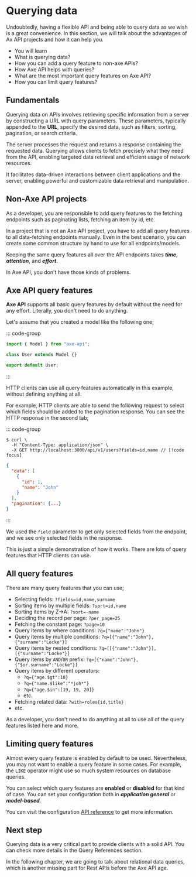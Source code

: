 # Querying data

<p class="description">
Undoubtedly, having a flexible API and being able to query data as we wish is a great convenience. In this section, we will talk about the advantages of Ax API projects and how it can help you.
</p>

<ul class="intro">
  <li>You will learn</li>
  <li>What is querying data?</li>
  <li>How you can add a query feature to non-axe APIs?</li>
  <li>How Axe API helps with queries?</li>
  <li>What are the most important query features on Axe API?</li>
  <li>How you can limit query features?</li>
</ul>

## Fundamentals

Querying data on APIs involves retrieving specific information from a server by constructing a URL with query parameters. These parameters, typically appended to the **URL**, specify the desired data, such as filters, sorting, pagination, or search criteria.

The server processes the request and returns a response containing the requested data. Querying allows clients to fetch precisely what they need from the API, enabling targeted data retrieval and efficient usage of network resources.

It facilitates data-driven interactions between client applications and the server, enabling powerful and customizable data retrieval and manipulation.

## Non-Axe API projects

As a developer, you are responsible to add query features to the fetching endpoints such as paginating lists, fetching an item by id, etc.

In a project that is not an Axe API project, you have to add all query features to all data-fetching endpoints manually. Even in the best scenario, you can create some common structure by hand to use for all endpoints/models.

Keeping the same query features all over the API endpoints takes **_time_**, **_attention_**, and **_effort_**.

In Axe API, you don't have those kinds of problems.

## Axe API query features

**Axe API** supports all basic query features by default without the need for any effort. Literally, you don't need to do anything.

Let's assume that you created a model like the following one;

::: code-group

```ts [User.ts]
import { Model } from "axe-api";

class User extends Model {}

export default User;
```

:::

HTTP clients can use all query features automatically in this example, without defining anything at all.

For example, HTTP clients are able to send the following request to select which fields should be added to the pagination response. You can see the HTTP response in the second tab;

::: code-group

```bash{3} [cURL]
$ curl \
  -H "Content-Type: application/json" \
  -X GET http://localhost:3000/api/v1/users?fields=id,name // [!code focus]
```

```json [Response]
{
  "data": [
    {
      "id": 1,
      "name": "John"
    }
  ],
  "pagination": {...}
}
```

:::

We used the `field` parameter to get only selected fields from the endpoint, and we see only selected fields in the response.

This is just a simple demonstration of how it works. There are lots of query features that HTTP clients can use.

## All query features

There are many query features that you can use;

- Selecting fields: `?fields=id,name,surname`
- Sorting items by multiple fields: `?sort=id,name`
- Sorting items by Z->A: `?sort=-name`
- Deciding the record per page: `?per_page=25`
- Fetching the constant page: `?page=10`
- Query items by where conditions: `?q={"name":"John"}`
- Query items by multiple conditions: `?q=[{"name":"John"},{"surname":"Locke"}]`
- Query items by nested conditions: `?q=[[{"name":"John"}],[{"surname":"Locke"}]`
- Query items by `AND`/`OR` prefix: `?q=[{"name":"John"},{"$or.surname":"Locke"}]`
- Query items by different operators:
  - `?q={"age.$gt":18}`
  - `?q={"name.$like":"*joh*"}`
  - `?q={"age.$in":[19, 19, 20]}`
  - etc.
- Fetching related data: `?with=roles{id,title}`
- etc.

As a developer, you don't need to do anything at all to use all of the query features listed here and more.

## Limiting query features

Almost every query feature is enabled by default to be used. Nevertheless, you may not want to enable a query feature in some cases. For example, the `LIKE` operator might use so much system resources on database queries.

You can select which query features are **enabled** or **disabled** for that kind of case. You can set your configuration both in **_application general_** or **_model-based_**.

You can visit the configuration [API reference](/reference/queries-fields) to get more information.

## Next step

Querying data is a very critical part to provide clients with a solid API. You can check more details in the Query References section.

In the following chapter, we are going to talk about relational data queries, which is another missing part for Rest APIs before the Axe API age.
